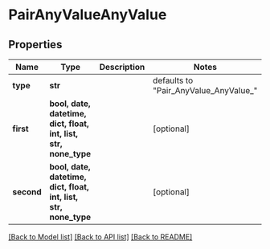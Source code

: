 # PairAnyValueAnyValue

## Properties
Name | Type | Description | Notes
------------ | ------------- | ------------- | -------------
**type** | **str** |  | defaults to "Pair_AnyValue_AnyValue_"
**first** | **bool, date, datetime, dict, float, int, list, str, none_type** |  | [optional] 
**second** | **bool, date, datetime, dict, float, int, list, str, none_type** |  | [optional] 

[[Back to Model list]](../README.md#documentation-for-models) [[Back to API list]](../README.md#documentation-for-api-endpoints) [[Back to README]](../README.md)


